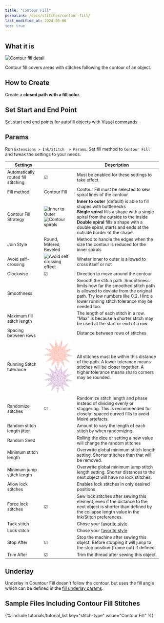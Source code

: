 ```yaml
---
title: "Contour Fill"
permalink: /docs/stitches/contour-fill/
last_modified_at: 2024-05-06
toc: true
---
```

## What it is

![Contour fill detail](/assets/images/docs/contour-fill-detail.jpg)

Contour fill covers areas with stitches following the contour of an object.

## How to Create

Create a **closed path with a fill color**.

## Set Start and End Point

Set start and end points for autofill objects with [Visual commands](/docs/commands/).

## Params

Run `Extensions > Ink/Stitch  > Params`. Set fill method to `Contour Fill` and tweak the settings to your needs.

Settings||Description
---|---|---
Automatically routed fill stitching| ☑ |Must be enabled for these settings to take effect.
Fill method                        |Contour Fill|Contour Fill must be selected to sew spiral lines of the contour
Contour Fill Strategy              |![Inner to Outer](/assets/images/docs/contour-fill-innertoouter-bottlenecks.jpg)<br>![Contour spirals](/assets/images/docs/contour-fill-spirals.jpg)|**Inner to outer** (default) is able to fill shapes with bottlenecks<br>**Single spiral** fills a shape with a single spiral from the outside to the inside<br>**Double spiral** fills a shape with a double spiral, starts and ends at the outside border of the shape.
Join Style                         |Round, Mitered, Beveled |Method to handle the edges when the size the contour is reduced for the inner spirals
Avoid self-crossing                |![Avoid self crossing effect](/assets/images/docs/contour-fill-self-crossing.jpg)|Wheter inner to outer is allowed to cross itself or not
Clockwise                          |☑ |Direction to move around the contour
Smoothness                         ||Smooth the stitch path.  Smoothness limits how far the smoothed stitch path is allowed to deviate from the original path.  Try low numbers like 0.2.  Hint: a lower running stitch tolerance may be needed too.
Maximum fill stitch length         ||The length of each stitch in a row. "Max" is because a shorter stitch may be used at the start or end of a row.
Spacing between rows               ||Distance between rows of stitches
Running Stitch tolerance           |![Tolerance Sample](/assets/images/docs/contourfilltolerance.svg) |All stitches must be within this distance of the path.  A lower tolerance means stitches will be closer together.  A higher tolerance means sharp corners may be rounded.
Randomize stitches  |☑  |Randomize stitch length and phase instead of dividing evenly or staggering. This is recommended for closely-spaced curved fills to avoid Moiré artefacts.
Random stitch length jitter | |Amount to vary the length of each stitch by when randomizing.
Random Seed| |Rolling the dice or setting a new value will change the random stitches
Minimum stitch length         ||Overwrite global minimum stitch length setting. Shorter stitches than that will be removed.
Minimum  jump stitch  length             ||Overwrite global minimum jump stitch length setting. Shorter distances to the next object will have no lock stitches.
Allow lock stitches                ||Enables lock stitches in only desired positions
Force lock stitches                |☑ |Sew lock stitches after sewing this element, even if the distance to the next object is shorter than defined by the collapse length value in the Ink/Stitch preferences.
Tack stitch                        ||Chose your [favorite style](/docs/stitches/lock-stitches/)
Lock stitch                        ||Chose your [favorite style](/docs/stitches/lock-stitches/)
Stop After                         |☑ |Stop the machine after sewing this object. Before stopping it will jump to the stop position (frame out) if defined.
Trim After                         |☑ |Trim the thread after sewing this object.

## Underlay

Underlay in Countour Fill doesn't follow the contour, but uses the fill angle which can be defined in the [fill underlay params](/docs/stitches/fill-stitch#underlay).

## Sample Files Including Contour Fill Stitches

{% include tutorials/tutorial_list key="stitch-type" value="Contour Fill" %}
